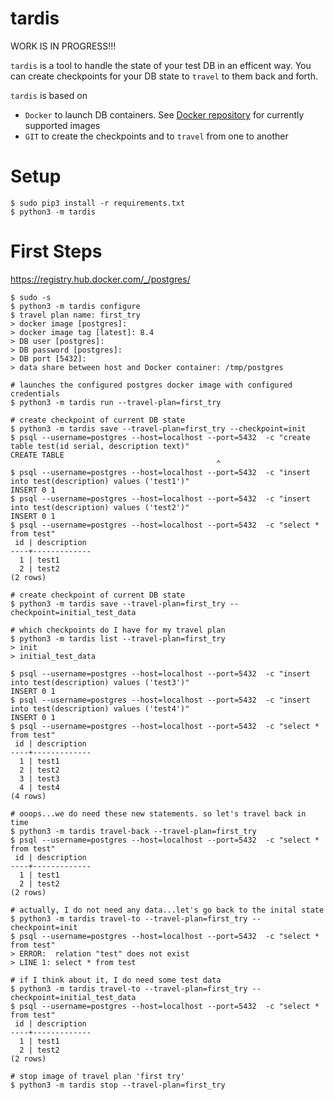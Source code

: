 # tardis

WORK IS IN PROGRESS!!!

`tardis` is a tool to handle the state of your test DB in an efficent way. You can create checkpoints for your DB state to `travel` to them back and forth.

`tardis` is based on 
- `Docker` to launch DB containers. See [Docker repository](https://registry.hub.docker.com/_/postgres/) for currently supported images
- `GIT` to create the checkpoints and to `travel` from one to another

# Setup

```shell
$ sudo pip3 install -r requirements.txt
$ python3 -m tardis
```

# First Steps

https://registry.hub.docker.com/_/postgres/

```shell
$ sudo -s
$ python3 -m tardis configure
$ travel plan name: first_try
> docker image [postgres]:
> docker image tag [latest]: 8.4
> DB user [postgres]:
> DB password [postgres]:
> DB port [5432]:
> data share between host and Docker container: /tmp/postgres

# launches the configured postgres docker image with configured credentials
$ python3 -m tardis run --travel-plan=first_try

# create checkpoint of current DB state
$ python3 -m tardis save --travel-plan=first_try --checkpoint=init
$ psql --username=postgres --host=localhost --port=5432  -c "create table test(id serial, description text)"
CREATE TABLE
                                              ^
$ psql --username=postgres --host=localhost --port=5432  -c "insert into test(description) values ('test1')"
INSERT 0 1
$ psql --username=postgres --host=localhost --port=5432  -c "insert into test(description) values ('test2')"
INSERT 0 1
$ psql --username=postgres --host=localhost --port=5432  -c "select * from test"
 id | description
----+-------------
  1 | test1
  2 | test2
(2 rows)

# create checkpoint of current DB state
$ python3 -m tardis save --travel-plan=first_try --checkpoint=initial_test_data

# which checkpoints do I have for my travel plan
$ python3 -m tardis list --travel-plan=first_try
> init
> initial_test_data

$ psql --username=postgres --host=localhost --port=5432  -c "insert into test(description) values ('test3')"
INSERT 0 1
$ psql --username=postgres --host=localhost --port=5432  -c "insert into test(description) values ('test4')"
INSERT 0 1
$ psql --username=postgres --host=localhost --port=5432  -c "select * from test"
 id | description
----+-------------
  1 | test1
  2 | test2
  3 | test3
  4 | test4
(4 rows)

# ooops...we do need these new statements. so let's travel back in time
$ python3 -m tardis travel-back --travel-plan=first_try
$ psql --username=postgres --host=localhost --port=5432  -c "select * from test"
 id | description
----+-------------
  1 | test1
  2 | test2
(2 rows)

# actually, I do not need any data...let's go back to the inital state
$ python3 -m tardis travel-to --travel-plan=first_try --checkpoint=init
$ psql --username=postgres --host=localhost --port=5432  -c "select * from test"
> ERROR:  relation "test" does not exist
> LINE 1: select * from test

# if I think about it, I do need some test data
$ python3 -m tardis travel-to --travel-plan=first_try --checkpoint=initial_test_data
$ psql --username=postgres --host=localhost --port=5432  -c "select * from test"
 id | description
----+-------------
  1 | test1
  2 | test2
(2 rows)

# stop image of travel plan 'first try'
$ python3 -m tardis stop --travel-plan=first_try
```





